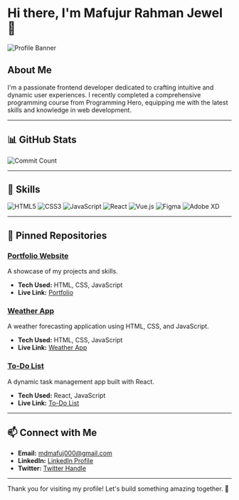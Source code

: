 # Hi there, I'm Mafujur Rahman Jewel 👋

![Profile Banner](https://your-banner-image-url)

## About Me

I'm a passionate frontend developer dedicated to crafting intuitive and dynamic user experiences. I recently completed a comprehensive programming course from Programming Hero, equipping me with the latest skills and knowledge in web development.

---

## 📊 GitHub Stats

![Commit Count](https://github-readme-stats.vercel.app/api?username=your-username&show_icons=true&count_private=true&hide=contribs,prs)

---

## 🚀 Skills

![HTML5](https://img.shields.io/badge/HTML5-E34F26?style=for-the-badge&logo=html5&logoColor=white)
![CSS3](https://img.shields.io/badge/CSS3-1572B6?style=for-the-badge&logo=css3&logoColor=white)
![JavaScript](https://img.shields.io/badge/JavaScript-F7DF1E?style=for-the-badge&logo=javascript&logoColor=black)
![React](https://img.shields.io/badge/React-61DAFB?style=for-the-badge&logo=react&logoColor=black)
![Vue.js](https://img.shields.io/badge/Vue.js-4FC08D?style=for-the-badge&logo=vue.js&logoColor=white)
![Figma](https://img.shields.io/badge/Figma-F24E1E?style=for-the-badge&logo=figma&logoColor=white)
![Adobe XD](https://img.shields.io/badge/Adobe%20XD-FF61F6?style=for-the-badge&logo=adobe%20xd&logoColor=white)

---

## 📌 Pinned Repositories

### [Portfolio Website](https://github.com/your-username/portfolio-website)
A showcase of my projects and skills.
- **Tech Used:** HTML, CSS, JavaScript
- **Live Link:** [Portfolio](https://your-portfolio-link)

### [Weather App](https://github.com/your-username/weather-app)
A weather forecasting application using HTML, CSS, and JavaScript.
- **Tech Used:** HTML, CSS, JavaScript
- **Live Link:** [Weather App](https://your-weather-app-link)

### [To-Do List](https://github.com/your-username/todo-list)
A dynamic task management app built with React.
- **Tech Used:** React, JavaScript
- **Live Link:** [To-Do List](https://your-todo-list-link)

---

## 📫 Connect with Me

- **Email:** [mdmafuj000@gmail.com](mailto:mdmafuj000@gmail.com)
- **LinkedIn:** [LinkedIn Profile](https://your-linkedin-profile)
- **Twitter:** [Twitter Handle](https://your-twitter-handle)

---

Thank you for visiting my profile! Let's build something amazing together. 🚀

